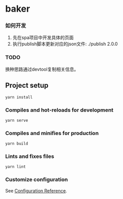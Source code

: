 # baker

### 如何开发

1. 先在spa项目中开发具体的页面
2. 执行publish脚本更新对应的json文件: ./publish 2.0.0
### TODO

换种思路通过devtool复制相关信息。

## Project setup
```
yarn install
```

### Compiles and hot-reloads for development
```
yarn serve
```

### Compiles and minifies for production
```
yarn build
```

### Lints and fixes files
```
yarn lint
```

### Customize configuration
See [Configuration Reference](https://cli.vuejs.org/config/).

